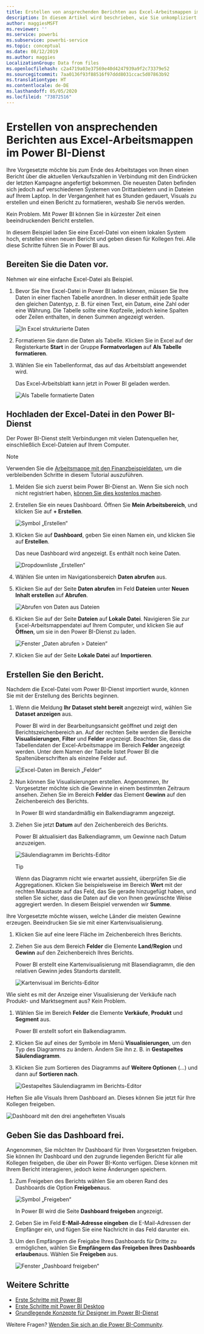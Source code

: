 ```yaml
---
title: Erstellen von ansprechenden Berichten aus Excel-Arbeitsmappen im Power BI-Dienst
description: In diesem Artikel wird beschrieben, wie Sie unkompliziert ansprechende Berichte aus einer Excel-Arbeitsmappe erstellen.
author: maggiesMSFT
ms.reviewer: ''
ms.service: powerbi
ms.subservice: powerbi-service
ms.topic: conceptual
ms.date: 08/12/2019
ms.author: maggies
LocalizationGroup: Data from files
ms.openlocfilehash: c2a4719a03e37569e40d4247939a9f2c73379e52
ms.sourcegitcommit: 7aa0136f93f88516f97ddd8031ccac5d07863b92
ms.translationtype: HT
ms.contentlocale: de-DE
ms.lasthandoff: 05/05/2020
ms.locfileid: "73872516"
---
```

# <a name="from-excel-workbook-to-stunning-report-in-the-power-bi-service"></a>Erstellen von ansprechenden Berichten aus Excel-Arbeitsmappen im Power BI-Dienst
Ihre Vorgesetzte möchte bis zum Ende des Arbeitstages von Ihnen einen Bericht über die aktuellen Verkaufszahlen in Verbindung mit den Eindrücken der letzten Kampagne angefertigt bekommen. Die neuesten Daten befinden sich jedoch auf verschiedenen Systemen von Drittanbietern und in Dateien auf Ihrem Laptop. In der Vergangenheit hat es Stunden gedauert, Visuals zu erstellen und einen Bericht zu formatieren, weshalb Sie nervös werden.

Kein Problem. Mit Power BI können Sie in kürzester Zeit einen beeindruckenden Bericht erstellen.

In diesem Beispiel laden Sie eine Excel-Datei von einem lokalen System hoch, erstellen einen neuen Bericht und geben diesen für Kollegen frei. Alle diese Schritte führen Sie in Power BI aus.

## <a name="prepare-your-data"></a>Bereiten Sie die Daten vor.
Nehmen wir eine einfache Excel-Datei als Beispiel. 

1. Bevor Sie Ihre Excel-Datei in Power BI laden können, müssen Sie Ihre Daten in einer flachen Tabelle anordnen. In dieser enthält jede Spalte den gleichen Datentyp, z. B. für einen Text, ein Datum, eine Zahl oder eine Währung. Die Tabelle sollte eine Kopfzeile, jedoch keine Spalten oder Zeilen enthalten, in denen Summen angezeigt werden.

   ![In Excel strukturierte Daten](media/service-from-excel-to-stunning-report/pbi_excel_file.png)

2. Formatieren Sie dann die Daten als Tabelle. Klicken Sie in Excel auf der Registerkarte **Start** in der Gruppe **Formatvorlagen** auf **Als Tabelle formatieren**. 

3. Wählen Sie ein Tabellenformat, das auf das Arbeitsblatt angewendet wird. 

   Das Excel-Arbeitsblatt kann jetzt in Power BI geladen werden.

   ![Als Tabelle formatierte Daten](media/service-from-excel-to-stunning-report/pbi_excel_table.png)

## <a name="upload-your-excel-file-to-the-power-bi-service"></a>Hochladen der Excel-Datei in den Power BI-Dienst
Der Power BI-Dienst stellt Verbindungen mit vielen Datenquellen her, einschließlich Excel-Dateien auf Ihrem Computer. 

 > [!NOTE] 
 > Verwenden Sie die [Arbeitsmappe mit den Finanzbeispieldaten](sample-financial-download.md), um die verbleibenden Schritte in diesem Tutorial auszuführen.

1. Melden Sie sich zuerst beim Power BI-Dienst an. Wenn Sie sich noch nicht registriert haben, [können Sie dies kostenlos machen](https://powerbi.com).

2. Erstellen Sie ein neues Dashboard. Öffnen Sie **Mein Arbeitsbereich**, und klicken Sie auf **+ Erstellen**.

   ![Symbol „Erstellen“](media/service-from-excel-to-stunning-report/power-bi-new-dash.png)

3. Klicken Sie auf **Dashboard**, geben Sie einen Namen ein, und klicken Sie auf **Erstellen**. 

   Das neue Dashboard wird angezeigt. Es enthält noch keine Daten.

   ![Dropdownliste „Erstellen“](media/service-from-excel-to-stunning-report/power-bi-create-dash.png)

4. Wählen Sie unten im Navigationsbereich **Daten abrufen** aus. 

5. Klicken Sie auf der Seite **Daten abrufen** im Feld **Dateien** unter **Neuen Inhalt erstellen** auf **Abrufen**.

   ![Abrufen von Daten aus Dateien](media/service-from-excel-to-stunning-report/pbi_get_files.png)

6. Klicken Sie auf der Seite **Dateien** auf **Lokale Datei**. Navigieren Sie zur Excel-Arbeitsmappendatei auf Ihrem Computer, und klicken Sie auf **Öffnen**, um sie in den Power BI-Dienst zu laden. 

   ![Fenster „Daten abrufen > Dateien“](media/service-from-excel-to-stunning-report/pbi_local_file.png)

7. Klicken Sie auf der Seite **Lokale Datei** auf **Importieren**.


## <a name="build-your-report"></a>Erstellen Sie den Bericht.
Nachdem die Excel-Datei vom Power BI-Dienst importiert wurde, können Sie mit der Erstellung des Berichts beginnen. 

1. Wenn die Meldung **Ihr Dataset steht bereit** angezeigt wird, wählen Sie **Dataset anzeigen** aus.  

   Power BI wird in der Bearbeitungsansicht geöffnet und zeigt den Berichtszeichenbereich an. Auf der rechten Seite werden die Bereiche **Visualisierungen**, **Filter** und **Felder** angezeigt. Beachten Sie, dass die Tabellendaten der Excel-Arbeitsmappe im Bereich **Felder** angezeigt werden. Unter dem Namen der Tabelle listet Power BI die Spaltenüberschriften als einzelne Felder auf.

   ![Excel-Daten im Bereich „Felder“](media/service-from-excel-to-stunning-report/pbi_report_fields.png)

2. Nun können Sie Visualisierungen erstellen. Angenommen, Ihr Vorgesetzter möchte sich die Gewinne in einem bestimmten Zeitraum ansehen. Ziehen Sie im Bereich **Felder** das Element **Gewinn** auf den Zeichenbereich des Berichts. 

   In Power BI wird standardmäßig ein Balkendiagramm angezeigt. 

3. Ziehen Sie jetzt **Datum** auf den Zeichenbereich des Berichts. 

   Power BI aktualisiert das Balkendiagramm, um Gewinne nach Datum anzuzeigen.

   ![Säulendiagramm im Berichts-Editor](media/service-from-excel-to-stunning-report/pbi_report_pin-new.png)

   > [!TIP]
   > Wenn das Diagramm nicht wie erwartet aussieht, überprüfen Sie die Aggregationen. Klicken Sie beispielsweise im Bereich **Wert** mit der rechten Maustaste auf das Feld, das Sie gerade hinzugefügt haben, und stellen Sie sicher, dass die Daten auf die von Ihnen gewünschte Weise aggregiert werden. In diesem Beispiel verwenden wir **Summe**.
   > 

Ihre Vorgesetzte möchte wissen, welche Länder die meisten Gewinne erzeugen. Beeindrucken Sie sie mit einer Kartenvisualisierung. 

1. Klicken Sie auf eine leere Fläche im Zeichenbereich Ihres Berichts. 

2. Ziehen Sie aus dem Bereich **Felder** die Elemente **Land/Region** und **Gewinn** auf den Zeichenbereich Ihres Berichts.

   Power BI erstellt eine Kartenvisualisierung mit Blasendiagramm, die den relativen Gewinn jedes Standorts darstellt.

   ![Kartenvisual im Berichts-Editor](media/service-from-excel-to-stunning-report/pbi_report_map-new.png)

Wie sieht es mit der Anzeige einer Visualisierung der Verkäufe nach Produkt- und Marktsegment aus? Kein Problem. 

1. Wählen Sie im Bereich **Felder** die Elemente **Verkäufe**, **Produkt** und **Segment** aus. 
   
   Power BI erstellt sofort ein Balkendiagramm. 

2. Klicken Sie auf eines der Symbole im Menü **Visualisierungen**, um den Typ des Diagramms zu ändern. Ändern Sie ihn z. B. in **Gestapeltes Säulendiagramm**. 

3. Klicken Sie zum Sortieren des Diagramms auf **Weitere Optionen** (...) und dann auf **Sortieren nach**.

   ![Gestapeltes Säulendiagramm im Berichts-Editor](media/service-from-excel-to-stunning-report/pbi_barchart-new.png)

Heften Sie alle Visuals Ihrem Dashboard an. Dieses können Sie jetzt für Ihre Kollegen freigeben.

   ![Dashboard mit den drei angehefteten Visuals](media/service-from-excel-to-stunning-report/pbi_report.png)

## <a name="share-your-dashboard"></a>Geben Sie das Dashboard frei.
Angenommen, Sie möchten Ihr Dashboard für Ihren Vorgesetzten freigeben. Sie können Ihr Dashboard und den zugrunde liegenden Bericht für alle Kollegen freigeben, die über ein Power BI-Konto verfügen. Diese können mit Ihrem Bericht interagieren, jedoch keine Änderungen speichern.

1. Zum Freigeben des Berichts wählen Sie am oberen Rand des Dashboards die Option **Freigeben**aus.

   ![Symbol „Freigeben“](media/service-from-excel-to-stunning-report/power-bi-share.png)

   In Power BI wird die Seite **Dashboard freigeben** angezeigt. 

2. Geben Sie im Feld **E-Mail-Adresse eingeben** die E-Mail-Adressen der Empfänger ein, und fügen Sie eine Nachricht in das Feld darunter ein. 

3. Um den Empfängern die Freigabe Ihres Dashboards für Dritte zu ermöglichen, wählen Sie **Empfängern das Freigeben Ihres Dashboards erlauben**aus. Wählen Sie **Freigeben** aus.

   ![Fenster „Dashboard freigeben“](media/service-from-excel-to-stunning-report/power-bi-share-dash-new.png)

## <a name="next-steps"></a>Weitere Schritte

* [Erste Schritte mit Power BI](service-get-started.md)
* [Erste Schritte mit Power BI Desktop](desktop-getting-started.md)
* [Grundlegende Konzepte für Designer im Power BI-Dienst](service-basic-concepts.md)

Weitere Fragen? [Wenden Sie sich an die Power BI-Community](https://community.powerbi.com/).

